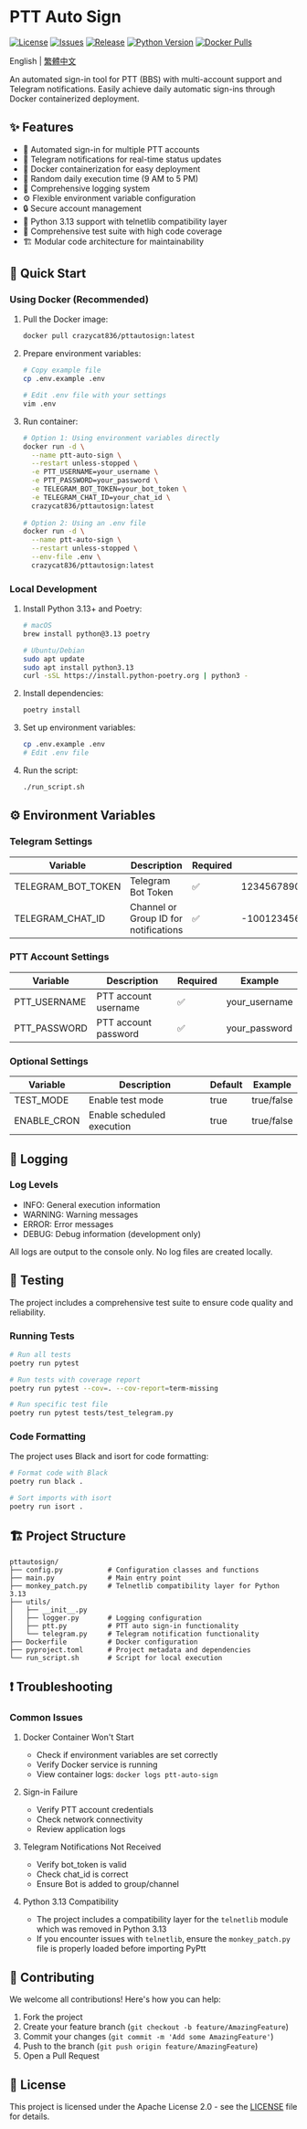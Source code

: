 # PTT Auto Sign

[![License](https://img.shields.io/github/license/crazycat836/ptt-auto-sign?style=for-the-badge&color=5D6D7E)](LICENSE)
[![Issues](https://img.shields.io/github/issues/crazycat836/ptt-auto-sign?style=for-the-badge&color=5D6D7E)](https://github.com/crazycat836/ptt-auto-sign/issues)
[![Release](https://img.shields.io/github/v/release/crazycat836/ptt-auto-sign?style=for-the-badge&color=5D6D7E)](https://github.com/crazycat836/ptt-auto-sign/releases)
[![Python Version](https://img.shields.io/badge/Python-3.13%2B-5D6D7E?style=for-the-badge&logo=python&logoColor=white)](https://www.python.org)
[![Docker Pulls](https://img.shields.io/docker/pulls/crazycat836/pttautosign?style=for-the-badge&color=5D6D7E)](https://hub.docker.com/r/crazycat836/pttautosign)

English | [繁體中文](README_zh-TW.md)

An automated sign-in tool for PTT (BBS) with multi-account support and Telegram notifications. Easily achieve daily automatic sign-ins through Docker containerized deployment.

## ✨ Features

- 🔄 Automated sign-in for multiple PTT accounts
- 📱 Telegram notifications for real-time status updates
- 🐳 Docker containerization for easy deployment
- 🎲 Random daily execution time (9 AM to 5 PM)
- 📝 Comprehensive logging system
- ⚙️ Flexible environment variable configuration
- 🔒 Secure account management
- 🐍 Python 3.13 support with telnetlib compatibility layer
- 🧪 Comprehensive test suite with high code coverage
- 🏗️ Modular code architecture for maintainability

## 🚀 Quick Start

### Using Docker (Recommended)

1. Pull the Docker image:
   ```bash
   docker pull crazycat836/pttautosign:latest
   ```

2. Prepare environment variables:
   ```bash
   # Copy example file
   cp .env.example .env
   
   # Edit .env file with your settings
   vim .env
   ```

3. Run container:
   ```bash
   # Option 1: Using environment variables directly
   docker run -d \
     --name ptt-auto-sign \
     --restart unless-stopped \
     -e PTT_USERNAME=your_username \
     -e PTT_PASSWORD=your_password \
     -e TELEGRAM_BOT_TOKEN=your_bot_token \
     -e TELEGRAM_CHAT_ID=your_chat_id \
     crazycat836/pttautosign:latest
     
   # Option 2: Using an .env file
   docker run -d \
     --name ptt-auto-sign \
     --restart unless-stopped \
     --env-file .env \
     crazycat836/pttautosign:latest
   ```

### Local Development

1. Install Python 3.13+ and Poetry:
   ```bash
   # macOS
   brew install python@3.13 poetry
   
   # Ubuntu/Debian
   sudo apt update
   sudo apt install python3.13
   curl -sSL https://install.python-poetry.org | python3 -
   ```

2. Install dependencies:
   ```bash
   poetry install
   ```

3. Set up environment variables:
   ```bash
   cp .env.example .env
   # Edit .env file
   ```

4. Run the script:
   ```bash
   ./run_script.sh
   ```

## ⚙️ Environment Variables

### Telegram Settings
| Variable | Description | Required | Example |
|----------|-------------|----------|---------|
| TELEGRAM_BOT_TOKEN | Telegram Bot Token | ✅ | 1234567890:ABCdefGHIjklMNOpqrsTUVwxyz |
| TELEGRAM_CHAT_ID | Channel or Group ID for notifications | ✅ | -1001234567890 |

### PTT Account Settings
| Variable | Description | Required | Example |
|----------|-------------|----------|---------|
| PTT_USERNAME | PTT account username | ✅ | your_username |
| PTT_PASSWORD | PTT account password | ✅ | your_password |

### Optional Settings
| Variable | Description | Default | Example |
|----------|-------------|---------|---------|
| TEST_MODE | Enable test mode | true | true/false |
| ENABLE_CRON | Enable scheduled execution | true | true/false |

## 📝 Logging

### Log Levels
- INFO: General execution information
- WARNING: Warning messages
- ERROR: Error messages
- DEBUG: Debug information (development only)

All logs are output to the console only. No log files are created locally.

## 🧪 Testing

The project includes a comprehensive test suite to ensure code quality and reliability.

### Running Tests

```bash
# Run all tests
poetry run pytest

# Run tests with coverage report
poetry run pytest --cov=. --cov-report=term-missing

# Run specific test file
poetry run pytest tests/test_telegram.py
```

### Code Formatting

The project uses Black and isort for code formatting:

```bash
# Format code with Black
poetry run black .

# Sort imports with isort
poetry run isort .
```

## 🏗️ Project Structure

```
pttautosign/
├── config.py           # Configuration classes and functions
├── main.py             # Main entry point
├── monkey_patch.py     # Telnetlib compatibility layer for Python 3.13
├── utils/
│   ├── __init__.py
│   ├── logger.py       # Logging configuration
│   ├── ptt.py          # PTT auto sign-in functionality
│   └── telegram.py     # Telegram notification functionality
├── Dockerfile          # Docker configuration
├── pyproject.toml      # Project metadata and dependencies
└── run_script.sh       # Script for local execution
```

## ❗️ Troubleshooting

### Common Issues

1. Docker Container Won't Start
   - Check if environment variables are set correctly
   - Verify Docker service is running
   - View container logs: `docker logs ptt-auto-sign`

2. Sign-in Failure
   - Verify PTT account credentials
   - Check network connectivity
   - Review application logs

3. Telegram Notifications Not Received
   - Verify bot_token is valid
   - Check chat_id is correct
   - Ensure Bot is added to group/channel

4. Python 3.13 Compatibility
   - The project includes a compatibility layer for the `telnetlib` module which was removed in Python 3.13
   - If you encounter issues with `telnetlib`, ensure the `monkey_patch.py` file is properly loaded before importing PyPtt

## 🤝 Contributing

We welcome all contributions! Here's how you can help:

1. Fork the project
2. Create your feature branch (`git checkout -b feature/AmazingFeature`)
3. Commit your changes (`git commit -m 'Add some AmazingFeature'`)
4. Push to the branch (`git push origin feature/AmazingFeature`)
5. Open a Pull Request

## 📄 License

This project is licensed under the Apache License 2.0 - see the [LICENSE](LICENSE) file for details.
